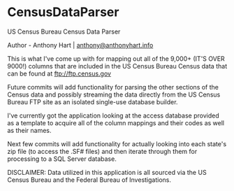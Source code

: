 # CensusDataParser
US Census Bureau Census Data Parser

Author - Anthony Hart | anthony@anthonyhart.info

This is what I've come up with for mapping out all of the 9,000+ (IT'S OVER 9000!) columns that are included in the US Census Bureau Census data that can be found at ftp://ftp.census.gov

Future commits will add functionality for parsing the other sections of the Census data and possibly streaming the data directly from the US Census Bureau FTP site as an isolated single-use database builder.

I've currently got the application looking at the access database provided as a template to acquire all of the column mappings and their codes as well as their names.

Next few commits will add functionality for actually looking into each state's zip file (to access the .SF# files) and then iterate through them for processing to a SQL Server database.

DISCLAIMER: Data utilized in this application is all sourced via the US Census Bureau and the Federal Bureau of Investigations.
